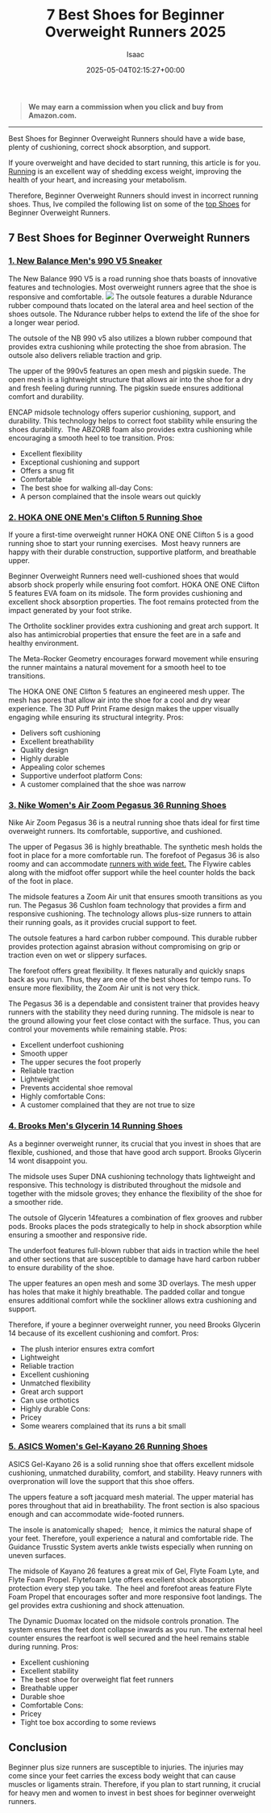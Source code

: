 ﻿---
author: Isaac
layout: post
title: 7 Best Shoes for Beginner Overweight Runners 2025
date: '2025-05-04T02:15:27+00:00'
categories:
- Product Reviews
- Running shoes
tags: []
slug: /best-shoes-for-beginner-overweight-runners/
lastmod: 2025-05-07T12:21:25+03:00
---
> **We may earn a commission when you click and buy from Amazon.com.**
>

---
Best Shoes for Beginner Overweight Runners should have a wide base, plenty of cushioning, correct shock absorption, and support.

If youre overweight and have decided to start running, this article is for you.
[Running](https://pestpolicy.com/best-shoes-for-running-on-pavement/)
is an excellent way of shedding excess weight, improving the health of your heart, and increasing your metabolism.

Therefore, Beginner Overweight Runners should invest in incorrect running shoes. Thus, Ive compiled the following list on some of the
[top Shoes](https://pestpolicy.com/best-stability-running-shoes-for-overpronators/)
for Beginner Overweight Runners.
## 7 Best Shoes for Beginner Overweight Runners
### [1. New Balance Men's 990 V5 Sneaker](https://www.amazon.com/dp/B07L8L5KQF/?tag=p-policy-20)
The New Balance 990 V5 is a road running shoe thats boasts of innovative features and technologies. Most overweight runners agree that the shoe is responsive and comfortable.
![](/assets/img/04/Best-Shoes-for-Beginner-Overweight-Runners-300x200.jpg)
The outsole features a durable Ndurance rubber compound thats located on the lateral area and heel section of the shoes outsole. The Ndurance rubber helps to extend the life of the shoe for a longer wear period.

The outsole of the NB 990 v5 also utilizes a blown rubber compound that provides extra cushioning while protecting the shoe from abrasion. The outsole also delivers reliable traction and grip.

The upper of the 990v5 features an open mesh and pigskin suede. The open mesh is a lightweight structure that allows air into the shoe for a dry and fresh feeling during running. The pigskin suede ensures additional comfort and durability.

ENCAP midsole technology offers superior cushioning, support, and durability. This technology helps to correct foot stability while ensuring the shoes durability.  The ABZORB foam also provides extra cushioning while encouraging a smooth heel to toe transition.
Pros:
- Excellent flexibility
- Exceptional cushioning and support
- Offers a snug fit
- Comfortable
- The best shoe for walking all-day
Cons:
- A person complained that the insole wears out quickly
### [2. HOKA ONE ONE Men's Clifton 5 Running Shoe](https://www.amazon.com/dp/B0788T3GS8/?tag=p-policy-20)
If youre a first-time overweight runner HOKA ONE ONE Clifton 5 is a good running shoe to start your running exercises.  Most heavy runners are happy with their durable construction, supportive platform, and breathable upper.

Beginner Overweight Runners need well-cushioned shoes that would absorb shock properly while ensuring foot comfort. HOKA ONE ONE Clifton 5 features EVA foam on its midsole. The form provides cushioning and excellent shock absorption properties. The foot remains protected from the impact generated by your foot strike.

The Ortholite sockliner provides extra cushioning and great arch support. It also has antimicrobial properties that ensure the feet are in a safe and healthy environment.

The Meta-Rocker Geometry encourages forward movement while ensuring the runner maintains a natural movement for a smooth heel to toe transitions.

The HOKA ONE ONE Clifton 5 features an engineered mesh upper. The mesh has pores that allow air into the shoe for a cool and dry wear experience. The 3D Puff Print Frame design makes the upper visually engaging while ensuring its structural integrity.
Pros:
- Delivers soft cushioning
- Excellent breathability
- Quality design
- Highly durable
- Appealing color schemes
- Supportive underfoot platform
Cons:
- A customer complained that the shoe was narrow
### [3. Nike Women's Air Zoom Pegasus 36 Running Shoes](https://www.amazon.com/dp/B07LDG13Y5/?tag=p-policy-20)
Nike Air Zoom Pegasus 36 is a neutral running shoe thats ideal for first time overweight runners. Its comfortable, supportive, and cushioned.

The upper of Pegasus 36 is highly breathable. The synthetic mesh holds the foot in place for a more comfortable run. The forefoot of Pegasus 36 is also roomy and can accommodate
[runners with wide feet.](https://pestpolicy.com/best-running-shoes-for-men-with-wide-feet/)
The Flywire cables along with the midfoot offer support while the heel counter holds the back of the foot in place.

The midsole features a Zoom Air unit that ensures smooth transitions as you run. The Pegasus 36 Cushlon foam technology that provides a firm and responsive cushioning. The technology allows plus-size runners to attain their running goals, as it provides crucial support to feet.

The outsole features a hard carbon rubber compound. This durable rubber provides protection against abrasion without compromising on grip or traction even on wet or slippery surfaces.

The forefoot offers great flexibility. It flexes naturally and quickly snaps back as you run. Thus, they are one of the best shoes for tempo runs. To ensure more flexibility, the Zoom Air unit is not very thick.

The Pegasus 36 is a dependable and consistent trainer that provides heavy runners with the stability they need during running. The midsole is near to the ground allowing your feet close contact with the surface. Thus, you can control your movements while remaining stable.
Pros:
- Excellent underfoot cushioning
- Smooth upper
- The upper secures the foot properly
- Reliable traction
- Lightweight
- Prevents accidental shoe removal
- Highly comfortable
Cons:
- A customer complained that they are not true to size
### [4. Brooks Men's Glycerin 14 Running Shoes](https://www.amazon.com/dp/B017MZAO0Q/?tag=p-policy-20)
As a beginner overweight runner, its crucial that you invest in shoes that are flexible, cushioned, and those that have good arch support. Brooks Glycerin 14 wont disappoint you.

The midsole uses Super DNA cushioning technology thats lightweight and responsive. This technology is distributed throughout the midsole and together with the midsole groves; they enhance the flexibility of the shoe for a smoother ride.

The outsole of Glycerin 14features a combination of flex grooves and rubber pods. Brooks places the pods strategically to help in shock absorption while ensuring a smoother and responsive ride.

The underfoot features full-blown rubber that aids in traction while the heel and other sections that are susceptible to damage have hard carbon rubber to ensure durability of the shoe.

The upper features an open mesh and some 3D overlays. The mesh upper has holes that make it highly breathable. The padded collar and tongue ensures additional comfort while the sockliner allows extra cushioning and support.

Therefore, if youre a beginner overweight runner, you need Brooks Glycerin 14 because of its excellent cushioning and comfort.
Pros:
- The plush interior ensures extra comfort
- Lightweight
- Reliable traction
- Excellent cushioning
- Unmatched flexibility
- Great arch support
- Can use orthotics
- Highly durable
Cons:
- Pricey
- Some wearers complained that its runs a bit small
### [5. ASICS Women's Gel-Kayano 26 Running Shoes](https://www.amazon.com/dp/B07S9L1NY4/?tag=p-policy-20)
ASICS Gel-Kayano 26 is a solid running shoe that offers excellent midsole cushioning, unmatched durability, comfort, and stability. Heavy runners with overpronation will love the support that this shoe offers.

The uppers feature a soft jacquard mesh material. The upper material has pores throughout that aid in breathability. The front section is also spacious enough and can accommodate wide-footed runners.

The insole is anatomically shaped;   hence, it mimics the natural shape of your feet. Therefore, youll experience a natural and comfortable ride. The Guidance Trusstic System averts ankle twists especially when running on uneven surfaces.

The midsole of Kayano 26 features a great mix of Gel, Flyte Foam Lyte, and Flyte Foam Propel. Flytefoam Lyte offers excellent shock absorption protection every step you take.  The heel and forefoot areas feature Flyte Foam Propel that encourages softer and more responsive foot landings. The gel provides extra cushioning and shock attenuation.

The Dynamic Duomax located on the midsole controls pronation. The system ensures the feet dont collapse inwards as you run. The external heel counter ensures the rearfoot is well secured and the heel remains stable during running.
Pros:
- Excellent cushioning
- Excellent stability
- The best shoe for overweight flat feet runners
- Breathable upper
- Durable shoe
- Comfortable
Cons:
- Pricey
- Tight toe box according to some reviews
## Conclusion
Beginner plus size runners are susceptible to injuries. The injuries may come since your feet carries the excess body weight that can cause muscles or ligaments strain. Therefore, if you plan to start running, it crucial for heavy men and women to invest in best shoes for beginner overweight runners.